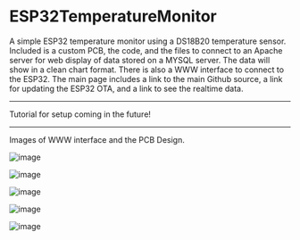 # ESP32TemperatureMonitor
A simple ESP32 temperature monitor using a DS18B20 temperature sensor. Included is a custom PCB, the code, and the files to connect to an Apache server for web display of data stored on a MYSQL server. The data will show in a clean chart format. There is also a WWW interface to connect to the ESP32. The main page includes a link to the main Github source, a link for updating the ESP32 OTA, and a link to see the realtime data.

--------------------------------------------------------------------------------------------------------------
Tutorial for setup coming in the future!

--------------------------------------------------------------------------------------------------------------
Images of WWW interface and the PCB Design.

![image](https://user-images.githubusercontent.com/20516767/168152265-eb2c201a-e1a0-48e3-9cf3-4120ba3ff1e1.png)

![image](https://user-images.githubusercontent.com/20516767/168152230-70defaf8-ebec-43ae-aaeb-4ce8e4dd5afb.png)

![image](https://user-images.githubusercontent.com/20516767/168152436-c6720363-6e44-48a0-9b4c-64e15a91ca1b.png)

![image](https://user-images.githubusercontent.com/20516767/168152592-46085d35-0f87-47fb-8b53-03f278230aa3.png)

![image](https://user-images.githubusercontent.com/20516767/168152783-cc057f68-2d7a-44d3-9a58-a57b98a832a3.png)

